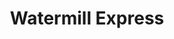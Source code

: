 ---
title: "Watermill Express"
url: /phoenix/watermill-express-west-mcdowell-road/
shop: beverages
---